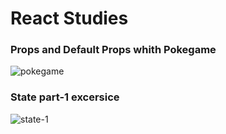 # React Studies 

### Props and Default Props whith Pokegame 
![pokegame](http://g.recordit.co/t23PJRfGl1.gif)

### State part-1 excersice
![state-1](http://g.recordit.co/MAKebsJbt8.gif)